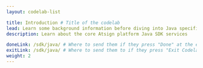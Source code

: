 ```yaml
---
layout: codelab-list

title: Introduction # Title of the codelab
lead: Learn some background information before diving into Java specifics.
description: Learn about the core Atsign platform Java SDK services

doneLink: /sdk/java/ # Where to send them if they press "Done" at the end of the Codelab
exitLink: /sdk/java/ # Where to send them to if they press "Exit Codelab"
weight: 2
---
```



